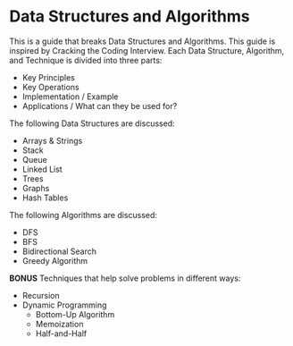 # Data Structures and Algorithms

This is a guide that breaks Data Structures and Algorithms.
This guide is inspired by Cracking the Coding Interview.
Each Data Structure, Algorithm, and Technique is divided into three parts:

- Key Principles
- Key Operations
- Implementation / Example
- Applications / What can they be used for?

The following Data Structures are discussed:

- Arrays & Strings
- Stack
- Queue
- Linked List
- Trees
- Graphs
- Hash Tables

The following Algorithms are discussed:

- DFS
- BFS
- Bidirectional Search
- Greedy Algorithm

**BONUS** Techniques that help solve problems in different ways:

- Recursion
- Dynamic Programming
  - Bottom-Up Algorithm
  - Memoization
  - Half-and-Half
